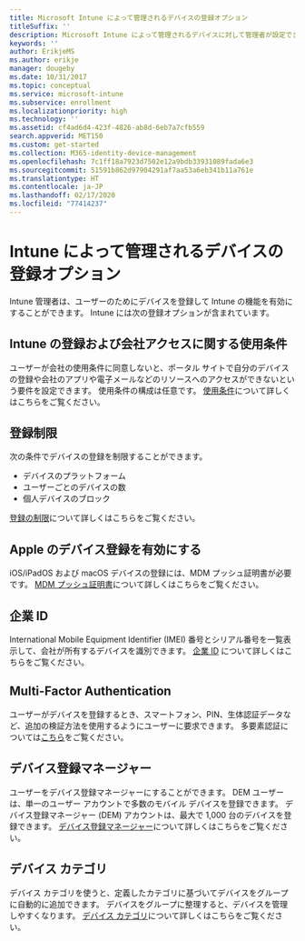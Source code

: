 ```yaml
---
title: Microsoft Intune によって管理されるデバイスの登録オプション
titleSuffix: ''
description: Microsoft Intune によって管理されるデバイスに対して管理者が設定できる登録オプションの一覧。
keywords: ''
author: ErikjeMS
ms.author: erikje
manager: dougeby
ms.date: 10/31/2017
ms.topic: conceptual
ms.service: microsoft-intune
ms.subservice: enrollment
ms.localizationpriority: high
ms.technology: ''
ms.assetid: cf4ad6d4-423f-4826-ab8d-6eb7a7cfb559
search.appverid: MET150
ms.custom: get-started
ms.collection: M365-identity-device-management
ms.openlocfilehash: 7c1ff18a7923d7502e12a9bdb33931089fada6e3
ms.sourcegitcommit: 51591b862d97904291af7aa53a6eb341b11a761e
ms.translationtype: HT
ms.contentlocale: ja-JP
ms.lasthandoff: 02/17/2020
ms.locfileid: "77414237"
---
```

# <a name="enrollment-options-for-devices-managed-by-intune"></a>Intune によって管理されるデバイスの登録オプション

Intune 管理者は、ユーザーのためにデバイスを登録して Intune の機能を有効にすることができます。  Intune には次の登録オプションが含まれています。

## <a name="terms-and-conditions"></a>Intune の登録および会社アクセスに関する使用条件

ユーザーが会社の使用条件に同意しないと、ポータル サイトで自分のデバイスの登録や会社のアプリや電子メールなどのリソースへのアクセスができないという要件を設定できます。 使用条件の構成は任意です。 [使用条件](terms-and-conditions-create.md)について詳しくはこちらをご覧ください。

## <a name="enrollment-restrictions"></a>登録制限

次の条件でデバイスの登録を制限することができます。
- デバイスのプラットフォーム
- ユーザーごとのデバイスの数
- 個人デバイスのブロック

[登録の制限](enrollment-restrictions-set.md)について詳しくはこちらをご覧ください。

## <a name="enable-apple-device-enrollment"></a>Apple のデバイス登録を有効にする

iOS/iPadOS および macOS デバイスの登録には、MDM プッシュ証明書が必要です。 [MDM プッシュ証明書](apple-mdm-push-certificate-get.md)について詳しくはこちらをご覧ください。

## <a name="corporate-identifiers"></a>企業 ID

International Mobile Equipment Identifier (IMEI) 番号とシリアル番号を一覧表示して、会社が所有するデバイスを識別できます。 [企業 ID](corporate-identifiers-add.md) について詳しくはこちらをご覧ください。
## <a name="multi-factor-authentication"></a>Multi-Factor Authentication

ユーザーがデバイスを登録するとき、スマートフォン、PIN、生体認証データなど、追加の検証方法を使用するようにユーザーに要求できます。 多要素認証については[こちら](multi-factor-authentication.md)をご覧ください。

## <a name="device-enrollment-manager"></a>デバイス登録マネージャー
ユーザーをデバイス登録マネージャーにすることができます。  DEM ユーザーは、単一のユーザー アカウントで多数のモバイル デバイスを登録できます。 デバイス登録マネージャー (DEM) アカウントは、最大で 1,000 台のデバイスを登録できます。 [デバイス登録マネージャー](device-enrollment-manager-enroll.md)について詳しくはこちらをご覧ください。

## <a name="device-categories"></a>デバイス カテゴリ

デバイス カテゴリを使うと、定義したカテゴリに基づいてデバイスをグループに自動的に追加できます。 デバイスをグループに整理すると、デバイスを管理しやすくなります。 [デバイス カテゴリ](device-group-mapping.md)について詳しくはこちらをご覧ください。
